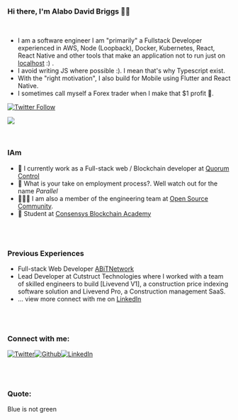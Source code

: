 ### Hi there, I'm Alabo David Briggs 👋🏼

<br/>

- I am a software engineer I am "primarily" a Fullstack Developer experienced in AWS, Node (Loopback), Docker, Kubernetes, React, React Native and other tools that make an application not to run just on [localhost](http://localhost:3000/) :) .
- I avoid writing JS where possible :). I mean that's why Typescript exist.
- With the "right motivation", I also build for Mobile using Flutter and React Native.
- I sometimes call myself a Forex trader when I make that $1 profit 🍾.


[![Twitter Follow](https://img.shields.io/twitter/follow/alabobriggs_?color=1DA1F2&logo=twitter&style=for-the-badge)](https://twitter.com/intent/follow?original_referer=https%3A%2F%2Fgithub.com%2Falabobriggs&screen_name=alabobriggs_)

![](https://komarev.com/ghpvc/?username=alabobriggs)

<br/>

### IAm

- 🔭 I currently work as a Full-stack web / Blockchain developer at [Quorum Control](https://github.com/quorumcontrol)
- 🏢 What is your take on employment process?. Well watch out for the name *Parallel*
- 👷🏾‍♀️ I am also a member of the engineering team at [Open Source Community](https://twitter.com/oscafrica?lang=en).
- 📝 Student at [Consensys Blockchain Academy](https://consensys.net/academy/)
<br/>
<br/>

### Previous Experiences
- Full-stack Web Developer [ABiTNetwork](https://abitnetwork.com/)
- Lead Developer at Cutstruct Technologies where I worked with a team of skilled engineers to build [Livevend V1], a construction price indexing software solution and Livevend Pro, a Construction management SaaS.
- ... view more connect with me on [LinkedIn](https://www.linkedin.com/in/alabo-briggs-31744a161/)

<br/>
<br/>

### Connect with me:


<a href="https://twitter.com/alabobriggs_" target="_blank"><img alt="Twitter" src="https://img.shields.io/badge/-Twitter-1DA1F2?logo=twitter&logoColor=white&style=flat-square" /></a><a href="https://github.com/alabobriggs" target="_blank"><img alt="Github" src="https://img.shields.io/badge/-GitHub-181717?&style=flat-square&logo=github&logoColor=white" /><a href="https://www.linkedin.com/in/alabo-briggs-31744a161/" target="_blank"><img alt="LinkedIn" src="https://img.shields.io/badge/-LinkedIn-0A66C2?&style=flat-square&logo=linkedin&logoColor=white" />
</a>

<br/>
<br/>

### Quote:
Blue is not green
